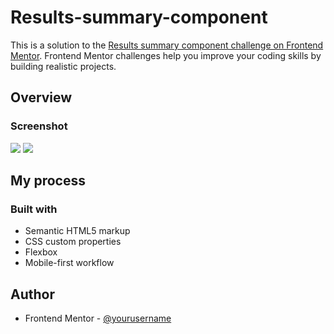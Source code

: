 # Results-summary-component

This is a solution to the [Results summary component challenge on Frontend Mentor](https://www.frontendmentor.io/challenges/results-summary-component-CE_K6s0maV). Frontend Mentor challenges help you improve your coding skills by building realistic projects. 

## Overview

### Screenshot

![](./design/desktop-screenshot.jpg)
![](./design/mobile-screenshot.jpg)

## My process

### Built with

- Semantic HTML5 markup
- CSS custom properties
- Flexbox
- Mobile-first workflow

## Author
- Frontend Mentor - [@yourusername](https://www.frontendmentor.io/profile/gusca23)
